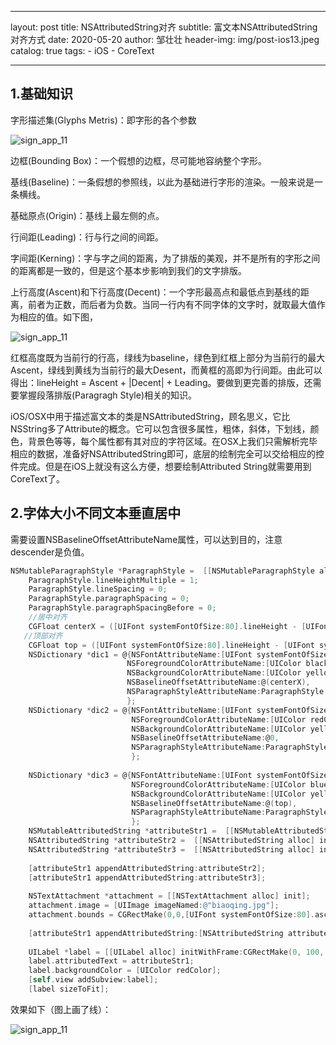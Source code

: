 

---
layout:     post
title:      NSAttributedString对齐
subtitle:   富文本NSAttributedString对齐方式
date:       2020-05-20
author:     邹壮壮
header-img: img/post-ios13.jpeg
catalog: true
tags:
    - iOS
    - CoreText

---



## 1.基础知识

字形描述集(Glyphs Metris)：即字形的各个参数

![sign_app_11](https://zou145688zhuang.github.io/img/font_base/font_base_1.jpg"字形参数")

边框(Bounding Box)：一个假想的边框，尽可能地容纳整个字形。

基线(Baseline)：一条假想的参照线，以此为基础进行字形的渲染。一般来说是一条横线。

基础原点(Origin)：基线上最左侧的点。

行间距(Leading)：行与行之间的间距。

字间距(Kerning)：字与字之间的距离，为了排版的美观，并不是所有的字形之间的距离都是一致的，但是这个基本步影响到我们的文字排版。

上行高度(Ascent)和下行高度(Decent)：一个字形最高点和最低点到基线的距离，前者为正数，而后者为负数。当同一行内有不同字体的文字时，就取最大值作为相应的值。如下图，

![sign_app_11](https://zou145688zhuang.github.io/img/font_base/font_base_0.jpg "字形参数")

红框高度既为当前行的行高，绿线为baseline，绿色到红框上部分为当前行的最大Ascent，绿线到黄线为当前行的最大Desent，而黄框的高即为行间距。由此可以得出：lineHeight = Ascent + |Decent| + Leading。要做到更完善的排版，还需要掌握段落排版(Paragragh Style)相关的知识。

iOS/OSX中用于描述富文本的类是NSAttributedString，顾名思义，它比NSString多了Attribute的概念。它可以包含很多属性，粗体，斜体，下划线，颜色，背景色等等，每个属性都有其对应的字符区域。在OSX上我们只需解析完毕相应的数据，准备好NSAttributedString即可，底层的绘制完全可以交给相应的控件完成。但是在iOS上就没有这么方便，想要绘制Attributed String就需要用到CoreText了。

## 2.字体大小不同文本垂直居中

需要设置NSBaselineOffsetAttributeName属性，可以达到目的，注意descender是负值。

```objective-c
NSMutableParagraphStyle *ParagraphStyle =  [[NSMutableParagraphStyle alloc] init];
    ParagraphStyle.lineHeightMultiple = 1;
    ParagraphStyle.lineSpacing = 0;
    ParagraphStyle.paragraphSpacing = 0;
    ParagraphStyle.paragraphSpacingBefore = 0;
    //居中对齐
    CGFloat centerX = ([UIFont systemFontOfSize:80].lineHeight - [UIFont systemFontOfSize:30].lineHeight)/2 + (([UIFont systemFontOfSize:80].descender - [UIFont systemFontOfSize:30].descender));
   //顶部对齐
    CGFloat top = ([UIFont systemFontOfSize:80].lineHeight - [UIFont systemFontOfSize:20].lineHeight)/2 - ([UIFont systemFontOfSize:80].descender - [UIFont systemFontOfSize:20].descender)/2;
    NSDictionary *dic1 = @{NSFontAttributeName:[UIFont systemFontOfSize:30],
                          NSForegroundColorAttributeName:[UIColor blackColor],
                          NSBackgroundColorAttributeName:[UIColor yellowColor],
                          NSBaselineOffsetAttributeName:@(centerX),
                          NSParagraphStyleAttributeName:ParagraphStyle
                          };
    NSDictionary *dic2 = @{NSFontAttributeName:[UIFont systemFontOfSize:80],
                           NSForegroundColorAttributeName:[UIColor redColor],
                           NSBackgroundColorAttributeName:[UIColor yellowColor],
                           NSBaselineOffsetAttributeName:@0,
                           NSParagraphStyleAttributeName:ParagraphStyle
                           };
    
    NSDictionary *dic3 = @{NSFontAttributeName:[UIFont systemFontOfSize:20],
                           NSForegroundColorAttributeName:[UIColor blueColor],
                           NSBackgroundColorAttributeName:[UIColor yellowColor],
                           NSBaselineOffsetAttributeName:@(top),
                           NSParagraphStyleAttributeName:ParagraphStyle
                           };
    NSMutableAttributedString *attributeStr1 =  [[NSMutableAttributedString alloc] initWithString:@"￥" attributes:dic1];
    NSAttributedString *attributeStr2 =  [[NSAttributedString alloc] initWithString:@" 58" attributes:dic2];
    NSAttributedString *attributeStr3 =  [[NSAttributedString alloc] initWithString:@" .88" attributes:dic3];
    
    [attributeStr1 appendAttributedString:attributeStr2];
    [attributeStr1 appendAttributedString:attributeStr3];
    
    NSTextAttachment *attachment = [[NSTextAttachment alloc] init];
    attachment.image = [UIImage imageNamed:@"biaoqing.jpg"];
    attachment.bounds = CGRectMake(0,0,[UIFont systemFontOfSize:80].ascender,[UIFont systemFontOfSize:80].ascender);
    
    [attributeStr1 appendAttributedString:[NSAttributedString attributedStringWithAttachment:attachment]];
    
    UILabel *label = [[UILabel alloc] initWithFrame:CGRectMake(0, 100, 300, 50)];
    label.attributedText = attributeStr1;
    label.backgroundColor = [UIColor redColor];
    [self.view addSubview:label];
    [label sizeToFit];
```

效果如下（图上画了线）：

![sign_app_11](https://zou145688zhuang.github.io/img/font_base/font_base_2.jpg "字形参数")
